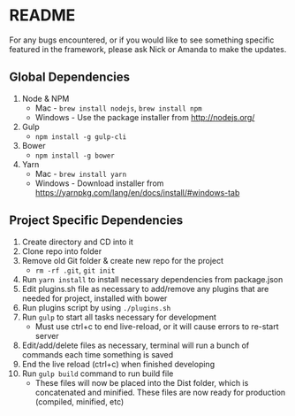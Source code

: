 # README #
For any bugs encountered, or if you would like to see something specific featured in the framework, please ask Nick or Amanda to make the updates.

## Global Dependencies
1. Node & NPM
	* Mac - `brew install nodejs`, `brew install npm`
	* Windows - Use the package installer from http://nodejs.org/
2. Gulp
	* `npm install -g gulp-cli`
3. Bower
	* `npm install -g bower`
4. Yarn
	* Mac - `brew install yarn`
	* Windows - Download installer from https://yarnpkg.com/lang/en/docs/install/#windows-tab

## Project Specific Dependencies
1. Create directory and CD into it
2. Clone repo into folder 
3. Remove old Git folder & create new repo for the project
	* `rm -rf .git`, `git init`
4. Run `yarn install` to install necessary dependencies from package.json
5. Edit plugins.sh file as necessary to add/remove any plugins that are needed for project, installed with bower
6. Run plugins script by using `./plugins.sh`
7. Run `gulp` to start all tasks necessary for development
	* Must use ctrl+c to end live-reload, or it will cause errors to re-start server
8. Edit/add/delete files as necessary, terminal will run a bunch of commands each time something is saved
9. End the live reload (ctrl+c) when finished developing
10. Run `gulp build` command to run build file
	* These files will now be placed into the Dist folder, which is concatenated and minified. These files are now ready for production (compiled, minified, etc)